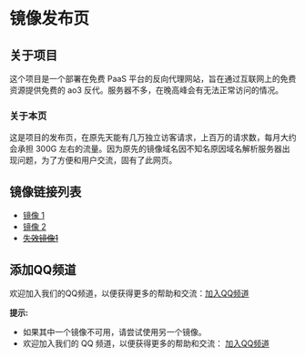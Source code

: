 # 镜像发布页

## 关于项目

这个项目是一个部署在免费 PaaS 平台的反向代理网站，旨在通过互联网上的免费资源提供免费的 ao3 反代。服务器不多，在晚高峰会有无法正常访问的情况。

### 关于本页

这是项目的发布页，在原先天能有几万独立访客请求，上百万的请求数，每月大约会承担 300G 左右的流量。因为原先的镜像域名因不知名原因域名解析服务器出现问题，为了方便和用户交流，固有了此网页。

## 镜像链接列表

* [镜像 1](https://ao3rc.andbru123.us.kg/)
* [镜像 2](https://ao3sg.andbru123.us.kg/)
* ~~[失效镜像1](https://ao3rc.andbru123.tk/)~~
## 添加QQ频道

欢迎加入我们的QQ频道，以便获得更多的帮助和交流：[加入QQ频道](https://pd.qq.com/s/8ytm1sth5)

**提示:**

* 如果其中一个镜像不可用，请尝试使用另一个镜像。
* 欢迎加入我们的 QQ 频道，以便获得更多的帮助和交流： [加入QQ频道](https://pd.qq.com/s/8ytm1sth5)
